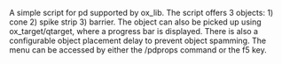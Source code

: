 A simple script for pd supported by ox_lib. The script offers 3 objects: 1) cone 2) spike strip 3) barrier. The object can also be picked up using ox_target/qtarget, where a progress bar is displayed. There is also a configurable object placement delay to prevent object spamming. The menu can be accessed by either the /pdprops command or the f5 key.
